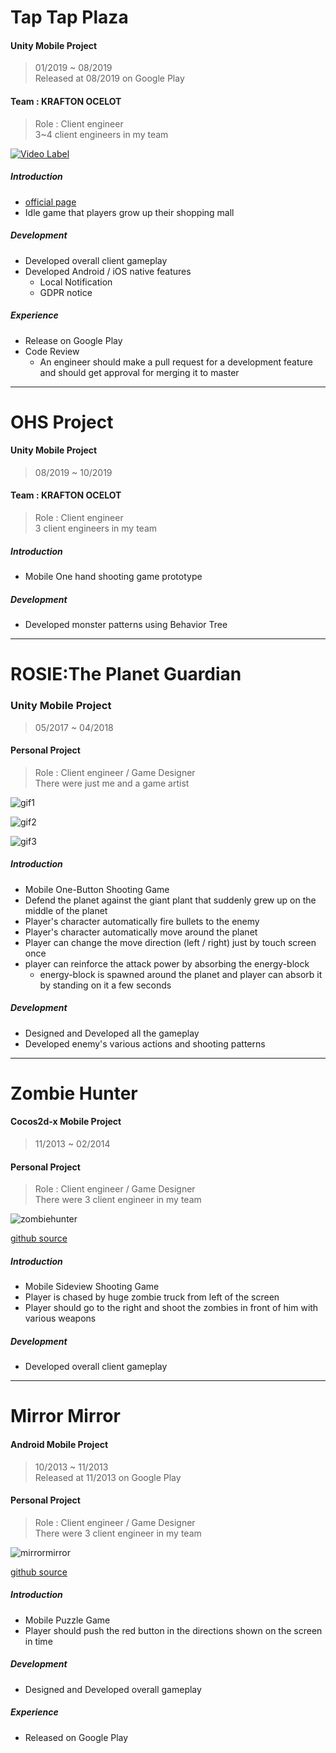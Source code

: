 # Tap Tap Plaza
    
#### Unity Mobile Project
> 01/2019 ~ 08/2019  
> Released at 08/2019 on Google Play  

#### Team : KRAFTON OCELOT
> Role : Client engineer  
> 3~4 client engineers in my team

[![Video Label](http://img.youtube.com/vi/LVwMEJusWXg/0.jpg)](https://www.youtube.com/watch?v=LVwMEJusWXg) 

##### Introduction
- [official page](http://en.pnixgames.com/games/taptapplaza)
- Idle game that players grow up their shopping mall

##### Development
- Developed overall client gameplay
- Developed Android / iOS native features
	- Local Notification
	- GDPR notice
	
##### Experience
- Release on Google Play
- Code Review
	- An engineer should make a pull request for a development feature and should get approval for merging it to master
  
-----
  
# OHS Project
    
#### Unity Mobile Project
> 08/2019 ~ 10/2019  

#### Team : KRAFTON OCELOT
> Role : Client engineer  
> 3 client engineers in my team

##### Introduction
- Mobile One hand shooting game prototype

##### Development
- Developed monster patterns using Behavior Tree
  
-----
  
# ROSIE:The Planet Guardian
### Unity Mobile Project
> 05/2017 ~ 04/2018  

#### Personal Project
> Role : Client engineer / Game Designer  
> There were just me and a game artist

![gif1](/img/rosie1.gif)
  
![gif2](/img/rosie2.gif)
  
![gif3](/img/rosie3.gif)
  
##### Introduction
- Mobile One-Button Shooting Game
- Defend the planet against the giant plant that suddenly grew up on the middle of the planet
- Player's character automatically fire bullets to the enemy
- Player's character automatically move around the planet
- Player can change the move direction (left / right) just by touch screen once
- player can reinforce the attack power by absorbing the energy-block 
	- energy-block is spawned around the planet and player can absorb it by standing on it a few seconds

##### Development
- Designed and Developed all the gameplay
- Developed enemy's various actions and shooting patterns
  
-----
    
# Zombie Hunter  

#### Cocos2d-x Mobile Project
> 11/2013 ~ 02/2014  

#### Personal Project
> Role : Client engineer / Game Designer  
> There were 3 client engineer in my team
  
![zombiehunter](/img/zombiehunter.png)
  
[github source](https://github.com/CicadaKim/ZombieHunter)

##### Introduction
- Mobile Sideview Shooting Game
- Player is chased by huge zombie truck from left of the screen
- Player should go to the right and shoot the zombies in front of him with various weapons

##### Development
- Developed overall client gameplay
  
-----
  
# Mirror Mirror  

#### Android Mobile Project
> 10/2013 ~ 11/2013  
> Released at 11/2013 on Google Play  

#### Personal Project
> Role : Client engineer / Game Designer  
> There were 3 client engineer in my team
  
![mirrormirror](/img/mirrormirror.png)
  
[github source](https://github.com/CicadaKim/MirrorMirror)

##### Introduction
- Mobile Puzzle Game
- Player should push the red button in the directions shown on the screen in time

##### Development
- Designed and Developed overall gameplay
	
##### Experience
- Released on Google Play